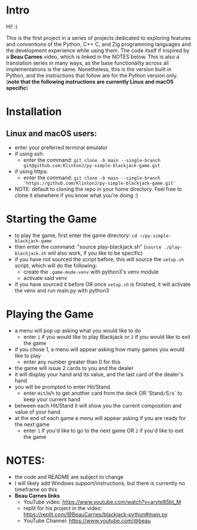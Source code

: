 # Intro
Hi! :)

This is the first project in a series of projects dedicated to exploring features and conventions of the Python, C++
C, and Zig programming languages and the development experience while using them. The code itself if inspired by a 
**Beau Carnes** video, which is linked in the NOTES below. This is also a translation series in many ways, as the base
functionality across all implementations is the same. Nonetheless, this is the version built in Python, and the 
instructions that follow are for the Python version only.
(**note that the following instructions are currently Linux and macOS specific**) 

# Installation 
## Linux and macOS users:  
- enter your preferred terminal emulator
- if using ssh:
    - enter the command: `git clone -b main --single-branch git@github.com:KlintonJ/py-simple-blackjack-game.git`
- if using https:
    - enter the command: `git clone -b main --single-branch 'https://github.com/KlintonJ/py-simple-blackjack-game.git'`
- NOTE: default to cloning the repo in your home directory. Feel free to clone it elsewhere if you know what you're doing :)

# Starting the Game 
- to play the game, first enter the game directory: `cd ~/py-simple-blackjack-game`
- then enter the command: "source play-blackjack.sh" (`source ./play-blackjack.sh` will also work, if you like to be specific)
- if you have not sourced the script before, this will source the `setup.sh` script, which will do the following:
    - create the `.game-mode-venv` with python3's venv module
    - activate said venv
- if you have sourced it before OR once `setup.sh` is finished, it will activate the venv and run main.py with python3

# Playing the Game 
- a menu will pop up asking what you would like to do 
    - enter `1` if you would like to play Blackjack or `2` if you would like to exit the game 
- if you chose 1, a menu will appear asking how many games you would like to play 
    - enter any number greater than 0 for this 
- the game will issue 2 cards to you and the dealer
- it will display your hand and its value, and the last card of the dealer's hand
- you will be prompted to enter Hit/Stand
    - enter `Hit`/`H`/`h` to get another card from the deck OR 'Stand`/`S`/`s` to keep your current hand
- between each Hit/Stand it will show you the current composition and value of your hand
- at the end of each game a menu will appear asking if you are ready for the next game 
    - enter `1` if you'd like to go to the next game OR `2` if you'd like to exit the game 

# NOTES:
- the code and README are subject to change
- I will likely add Windows support/instructions, but there is currently no timeframe on this
- **Beau Carnes links**
    - YouTube video: https://www.youtube.com/watch?v=aryte85bt_M
    - replit for his project in the video: https://replit.com/@BeauCarnes/blackjack-python#main.py
    - YouTube Channel: https://www.youtube.com/@beau 
